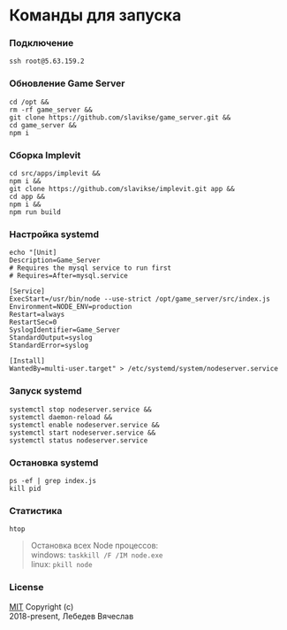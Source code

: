 # Команды для запуска

### Подключение
```
ssh root@5.63.159.2
```

### Обновление Game Server
```
cd /opt &&
rm -rf game_server &&
git clone https://github.com/slavikse/game_server.git &&
cd game_server &&
npm i
```

### Сборка Implevit
```
cd src/apps/implevit &&
npm i &&
git clone https://github.com/slavikse/implevit.git app &&
cd app &&
npm i &&
npm run build
```

### Настройка systemd
```
echo "[Unit]
Description=Game_Server
# Requires the mysql service to run first
# Requires=After=mysql.service

[Service]
ExecStart=/usr/bin/node --use-strict /opt/game_server/src/index.js
Environment=NODE_ENV=production
Restart=always
RestartSec=0
SyslogIdentifier=Game_Server
StandardOutput=syslog
StandardError=syslog

[Install]
WantedBy=multi-user.target" > /etc/systemd/system/nodeserver.service
```

### Запуск systemd
```
systemctl stop nodeserver.service &&
systemctl daemon-reload &&
systemctl enable nodeserver.service &&
systemctl start nodeserver.service &&
systemctl status nodeserver.service
```

### Остановка systemd
```
ps -ef | grep index.js
kill pid
```

### Статистика
```
htop
```

> Остановка всех Node процессов:  
  windows: `taskkill /F /IM node.exe`  
  linux: `pkill node`

### License
[MIT](LICENSE) Copyright (c)  
2018-present, Лебедев Вячеслав
